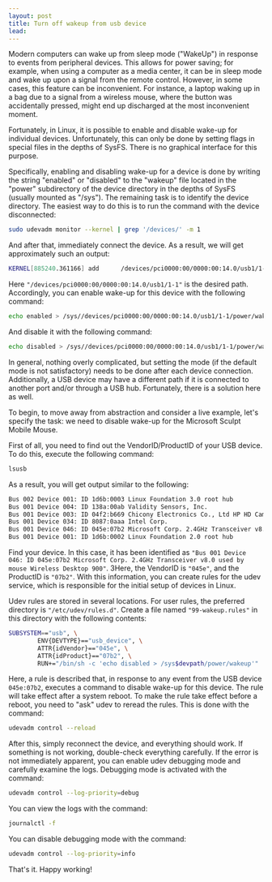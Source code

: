 ```yaml
---
layout: post
title: Turn off wakeup from usb device
lead:
---
```


Modern computers can wake up from sleep mode ("WakeUp") in response to events from peripheral devices. This allows for power saving; for example, when using a computer as a media center, it can be in sleep mode and wake up upon a signal from the remote control. However, in some cases, this feature can be inconvenient. For instance, a laptop waking up in a bag due to a signal from a wireless mouse, where the button was accidentally pressed, might end up discharged at the most inconvenient moment.

Fortunately, in Linux, it is possible to enable and disable wake-up for individual devices. Unfortunately, this can only be done by setting flags in special files in the depths of SysFS. There is no graphical interface for this purpose.

Specifically, enabling and disabling wake-up for a device is done by writing the string "enabled" or "disabled" to the "wakeup" file located in the "power" subdirectory of the device directory in the depths of SysFS (usually mounted as "/sys"). The remaining task is to identify the device directory. The easiest way to do this is to run the command with the device disconnected:

```bash
sudo udevadm monitor --kernel | grep '/devices/' -m 1
```

And after that, immediately connect the device. As a result, we will get approximately such an output:

```bash
KERNEL[885240.361166] add      /devices/pci0000:00/0000:00:14.0/usb1/1-1 (usb)
```

Here `"/devices/pci0000:00/0000:00:14.0/usb1/1-1"` is the desired path. Accordingly, you can enable wake-up for this device with the following command:

```bash
echo enabled > /sys//devices/pci0000:00/0000:00:14.0/usb1/1-1/power/wakeup
```

And disable it with the following command:

```bash
echo disabled > /sys//devices/pci0000:00/0000:00:14.0/usb1/1-1/power/wakeup
```

In general, nothing overly complicated, but setting the mode (if the default mode is not satisfactory) needs to be done after each device connection. Additionally, a USB device may have a different path if it is connected to another port and/or through a USB hub. Fortunately, there is a solution here as well.

To begin, to move away from abstraction and consider a live example, let's specify the task: we need to disable wake-up for the Microsoft Sculpt Mobile Mouse.

First of all, you need to find out the VendorID/ProductID of your USB device. To do this, execute the following command:

```bash
lsusb
```

As a result, you will get output similar to the following:

```bash
Bus 002 Device 001: ID 1d6b:0003 Linux Foundation 3.0 root hub
Bus 001 Device 004: ID 138a:00ab Validity Sensors, Inc.
Bus 001 Device 003: ID 04f2:b669 Chicony Electronics Co., Ltd HP HD Camera
Bus 001 Device 034: ID 8087:0aaa Intel Corp.
Bus 001 Device 046: ID 045e:07b2 Microsoft Corp. 2.4GHz Transceiver v8.0 used by mouse Wireless Desktop 900
Bus 001 Device 001: ID 1d6b:0002 Linux Foundation 2.0 root hub
```

Find your device. In this case, it has been identified as `"Bus 001 Device 046: ID 045e:07b2 Microsoft Corp. 2.4GHz Transceiver v8.0 used by mouse Wireless Desktop 900"`. ЗHere, the VendorID is `"045e"`, and the ProductID is `"07b2"`. With this information, you can create rules for the udev service, which is responsible for the initial setup of devices in Linux.

Udev rules are stored in several locations. For user rules, the preferred directory is `"/etc/udev/rules.d"`. Create a file named `"99-wakeup.rules"` in this directory with the following contents:

```bash
SUBSYSTEM=="usb", \
        ENV{DEVTYPE}=="usb_device", \
        ATTR{idVendor}=="045e", \
        ATTR{idProduct}=="07b2", \
        RUN+="/bin/sh -c 'echo disabled > /sys$devpath/power/wakeup'"
```

Here, a rule is described that, in response to any event from the USB device `045e:07b2`, executes a command to disable wake-up for this device. The rule will take effect after a system reboot. To make the rule take effect before a reboot, you need to "ask" udev to reread the rules. This is done with the command:

```bash
udevadm control --reload
```

After this, simply reconnect the device, and everything should work. If something is not working, double-check everything carefully. If the error is not immediately apparent, you can enable udev debugging mode and carefully examine the logs. Debugging mode is activated with the command:

```bash
udevadm control --log-priority=debug
```

You can view the logs with the command:

```bash
journalctl -f
```

You can disable debugging mode with the command:

```bash
udevadm control --log-priority=info
```

That's it. Happy working!
